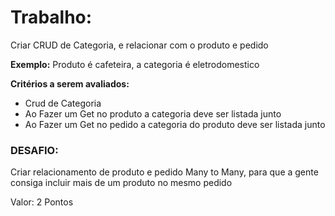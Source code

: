 # Trabalho:

Criar CRUD de Categoria, e relacionar com o produto e pedido

**Exemplo:** Produto é cafeteira, a categoria é eletrodomestico 

**Critérios a serem avaliados:**

- Crud de Categoria
- Ao Fazer um Get no produto a categoria deve ser listada junto
- Ao Fazer um Get no pedido a categoria do produto deve ser listada junto

### DESAFIO:

Criar relacionamento de produto e pedido Many to Many, para que a gente consiga incluir mais de um produto no mesmo pedido

Valor: 2 Pontos